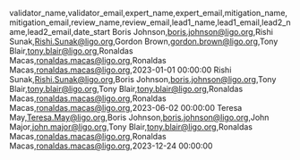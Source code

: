 validator_name,validator_email,expert_name,expert_email,mitigation_name,mitigation_email,review_name,review_email,lead1_name,lead1_email,lead2_name,lead2_email,date_start
Boris Johnson,boris.johnson@ligo.org,Rishi Sunak,Rishi.Sunak@ligo.org,Gordon Brown,gordon.brown@ligo.org,Tony Blair,tony.blair@ligo.org,Ronaldas Macas,ronaldas.macas@ligo.org,Ronaldas Macas,ronaldas.macas@ligo.org,2023-01-01 00:00:00
Rishi Sunak,Rishi.Sunak@ligo.org,Boris Johnson,boris.johnson@ligo.org,Tony Blair,tony.blair@ligo.org,Tony Blair,tony.blair@ligo.org,Ronaldas Macas,ronaldas.macas@ligo.org,Ronaldas Macas,ronaldas.macas@ligo.org,2023-06-02 00:00:00
Teresa May,Teresa.May@ligo.org,Boris Johnson,boris.johnson@ligo.org,John Major,john.major@ligo.org,Tony Blair,tony.blair@ligo.org,Ronaldas Macas,ronaldas.macas@ligo.org,Ronaldas Macas,ronaldas.macas@ligo.org,2023-12-24 00:00:00

